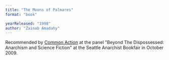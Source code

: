 ```yaml
---
title: "The Moons of Palmares"
format: "book"

yearReleased: "1998"
author: "Zainab Amadahy"
---
```

Recommended by <a href="http://nwsfsnews.blogspot.com/2009/10/i-wanna-read-sf-anarchy.html"> Common Action</a> at the panel "Beyond The Dispossessed: Anarchism and Science  Fiction" at the Seattle Anarchist Bookfair in October 2009.
 